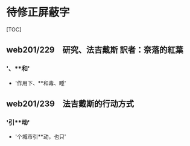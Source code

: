 # 待修正屏蔽字

[TOC]

## web201/229　研究、法吉戴斯 訳者：奈落的紅葉

### '、**和'

- '作用下、**和毒、睡'


## web201/239　法吉戴斯的行动方式

### '引**动'

- '个城市引**动，也只'
